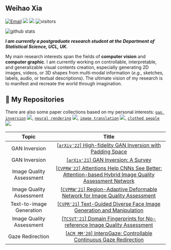 ## Weihao Xia  

<!-- _**[[Homepage](https://xiaweihao.com)] [[Google Scholar](https://scholar.google.com.hk/citations?hl=zh-CN&user=Egqp5AMAAAAJ)]**_ -->

[![Email](https://img.shields.io/badge/-xiawh3@outlook.com-green?style=flat-square&labelColor=grey&logo=Gmail&logoColor=white&link=mailto:xiawh3@outlook.com)](xiawh3@outlook.com)
[![](https://img.shields.io/badge/website-orange?&logo=Google%20chrome&logoColor=white)](https://xiaweihao.com/)
[![](https://img.shields.io/badge/google%20scholar-%234285F4.svg?&logo=google-scholar&logoColor=white)](https://scholar.google.com.hk/citations?hl=en&user=Egqp5AMAAAAJ)
![visitors](https://visitor-badge.glitch.me/badge?page_id=weihaox) 

![github stats](https://github-readme-stats.vercel.app/api?username=weihaox&show_icons=true&theme=default&hide=issues&count_private=true)

_**I am currently a postgraduate research student at the Department of Statistical Science, UCL, UK.**_

My main research interests span the fields of **computer vision** and **computer graphic**. I am currently working on controllable, interpretable, and generalizable visual contents creation, especially generating 2D images, videos, or 3D shapes from multi-modal information (*e.g.*, sketches, labels, audio, or textual descriptions). The ultimate vision of my research is to manifest and recreate the world through imagination.

## 🌱 **My Repositories**

There are also some paper collections based on my personal interests: 
[`gan inversion`](https://github.com/weihaox/awesome-gan-inversion)
![](https://img.shields.io/github/stars/weihaox/awesome-gan-inversion?style=social),
[`neural rendering`](https://github.com/weihaox/awesome-neural-rendering)
![](https://img.shields.io/github/stars/weihaox/awesome-neural-rendering?style=social),
[`image translation`](https://github.com/weihaox/awesome-image-translation)
![](https://img.shields.io/github/stars/weihaox/awesome-image-translation?style=social),
[`clothed people`](https://github.com/weihaox/awesome-clothed-human)
![](https://img.shields.io/github/stars/weihaox/awesome-clothed-human?style=social).

| Topic         | Title         |
| :-------------: |:-------------:| 
| GAN Inversion | [[`arXiv'22`] High-fidelity GAN Inversion with Padding Space](https://github.com/EzioBy/padinv) | 
| GAN Inversion | [[`arXiv'21`] GAN Inversion: A Survey](https://github.com/weihaox/awesome-gan-inversion) | 
| Image Quality Assessment | [[`CVPRW'22`] Attentions Help CNNs See Better: Attention-based Hybrid Image Quality Assessment Network](https://github.com/IIGROUP/AHIQ) | 
| Image Quality Assessment | [[`CVPRW'21`] Region-Adaptive Deformable Network for Image Quality Assessment](https://github.com/IIGROUP/RADN) | 
| Text-to-image Generation | [[`CVPR'21`] Text-Guided Diverse Face Image Generation and Manipulation](https://github.com/IIGROUP/TediGAN) | 
| Image Quality Assessment | [[`TCSVT'21`] Domain Fingerprints for No-reference Image Quality Assessment](https://doi.org/10.1109/TCSVT.2020.3002662)| 
| Gaze Redirection | [[`ACM MM'20`] InterpGaze: Controllable Continuous Gaze Redirection](https://github.com/IIGROUP/InterpGaze) | 
